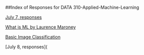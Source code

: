##Index of Responses for DATA 310-Applied-Machine-Learning

[July 7, responses](https://youjin14.github.io/DATA-310-Applied-Machine-Learning/Week1Day2.html)

[What is ML by Laurence Maroney](https://youjin14.github.io/data310/What_is_ML_by_Laurence_Maroney.html)

[Basic Image Classification](https://youjin14.github.io/data310/Week1Day2TensorFlow.html)


[July 8, responses](


